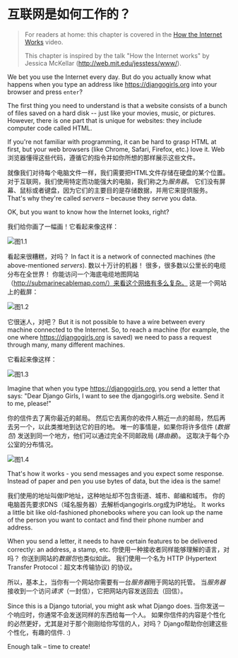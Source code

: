 # 互联网是如何工作的？

> For readers at home: this chapter is covered in the [How the Internet Works](https://www.youtube.com/watch?v=oM9yAA09wdc) video.
> 
> This chapter is inspired by the talk "How the Internet works" by Jessica McKellar (http://web.mit.edu/jesstess/www/).

We bet you use the Internet every day. But do you actually know what happens when you type an address like https://djangogirls.org into your browser and press `enter`?

The first thing you need to understand is that a website consists of a bunch of files saved on a hard disk -- just like your movies, music, or pictures. However, there is one part that is unique for websites: they include computer code called HTML.

If you're not familiar with programming, it can be hard to grasp HTML at first, but your web browsers (like Chrome, Safari, Firefox, etc.) love it. Web浏览器懂得这些代码，遵循它的指令并如你所想的那样展示这些文件。

就像我们对待每个电脑文件一样，我们需要把HTML文件存储在硬盘的某个位置。 对于互联网，我们使用特定而功能强大的电脑，我们称之为*服务器*。 它们没有屏幕、鼠标或者键盘，因为它们的主要目的是存储数据，并用它来提供服务。 That's why they're called *servers* – because they *serve* you data.

OK, but you want to know how the Internet looks, right?

我们给你画了一幅画！它看起来像这样：

![图1.1](images/internet_1.png)

看起来很糟糕，对吗？ In fact it is a network of connected machines (the above-mentioned *servers*). 数以十万计的机器！ 很多，很多数以公里长的电缆分布在全世界！ 你能访问一个海底电缆地图网站（http://submarinecablemap.com/）来看这个网络有多么复杂。 这是一个网站上的截屏：

![图1.2](images/internet_3.png)

它很迷人，对吧？ But it is not possible to have a wire between every machine connected to the Internet. So, to reach a machine (for example, the one where https://djangogirls.org is saved) we need to pass a request through many, many different machines.

它看起来像这样：

![图1.3](images/internet_2.png)

Imagine that when you type https://djangogirls.org, you send a letter that says: "Dear Django Girls, I want to see the djangogirls.org website. Send it to me, please!"

你的信件去了离你最近的邮局。 然后它去离你的收件人稍近一点的邮局，然后再去另一个，以此类推地到达它的目的地。 唯一的事情是，如果你将许多信件 (*数据包*) 发送到同一个地方，他们可以通过完全不同邮政局 (*路由器*)。 这取决于每个办公室的分布情况。

![图1.4](images/internet_4.png)

That's how it works - you send messages and you expect some response. Instead of paper and pen you use bytes of data, but the idea is the same!

我们使用的地址叫做IP地址，这种地址却不包含街道、城市、邮编和城市。 你的电脑首先要求DNS（域名服务器）去解析djangogirls.org成为IP地址。 It works a little bit like old-fashioned phonebooks where you can look up the name of the person you want to contact and find their phone number and address.

When you send a letter, it needs to have certain features to be delivered correctly: an address, a stamp, etc. 你使用一种接收者同样能够理解的语言，对吗？ 你送到网站的*数据包*也类似如此。 我们使用一个名为 HTTP (Hypertext Transfer Protocol：超文本传输协议) 的协议。

所以，基本上，当你有一个网站你需要有一台*服务器*用于网站的托管。 当*服务器*接收到一个访问*请求*（一封信），它把网站内容发送回去（回信）。

Since this is a Django tutorial, you might ask what Django does. 当你发送一个响应时，你通常不会发送同样的东西给每一个人。 如果你信件的内容是个性化的必然更好，尤其是对于那个刚刚给你写信的人，对吗？ Django帮助你创建这些个性化，有趣的信件. :)

Enough talk – time to create!